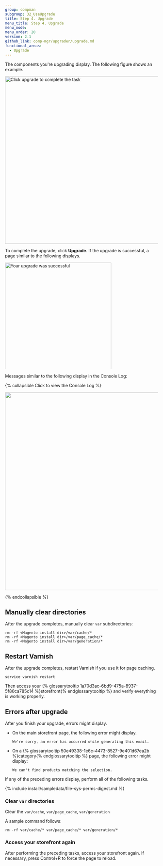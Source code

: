```yaml
---
group: compman
subgroup: 32_UseUpgrade
title: Step 4. Upgrade
menu_title: Step 4. Upgrade
menu_node:
menu_order: 20
version: 2.1
github_link: comp-mgr/upgrader/upgrade.md
functional_areas:
  - Upgrade
---
```


The components you're upgrading display. The following figure shows an example.

<img src="{{ site.baseurl }}/common/images/upgr_upgrade.png" width="550px" alt="Click upgrade to complete the task">


To complete the upgrade, click **Upgrade**. If the upgrade is successful, a page similar to the following displays.

<img src="{{ site.baseurl }}/common/images/upgr_success.png" width="350px" alt="Your upgrade was successful">

Messages similar to the following display in the Console Log:

{% collapsible Click to view the Console Log %}

<img src="{{ site.baseurl }}/common/images/upgrade-success-consolelog.png" width="650px">

{% endcollapsible %}

## Manually clear directories

After the upgrade completes, manually clear `var` subdirectories:

	rm -rf <Magento install dir>/var/cache/*
	rm -rf <Magento install dir>/var/page_cache/*
	rm -rf <Magento install dir>/var/generation/* 

## Restart Varnish

After the upgrade completes, restart Varnish if you use it for page caching.

	service varnish restart

Then access your {% glossarytooltip 1a70d3ac-6bd9-475a-8937-5f80ca785c14 %}storefront{% endglossarytooltip %} and verify everything is working properly.

## Errors after upgrade

After you finish your upgrade, errors might display.

*	On the main storefront page, the following error might display.

		We're sorry, an error has occurred while generating this email.
*	On a {% glossarytooltip 50e49338-1e6c-4473-8527-9e401d67ea2b %}category{% endglossarytooltip %} page, the following error might display:

		We can't find products matching the selection.
	
If any of the preceding errors display, perform all of the following tasks.

{% include install/sampledata/file-sys-perms-digest.md %}

### Clear `var` directories

Clear the `var/cache`, 	`var/page_cache`, `var/generation`

A sample command follows:

	rm -rf var/cache/* var/page_cache/* var/generation/*

### Access your storefront again

After performing the preceding tasks, access your storefront again. If necessary, press Control+R to force the page to reload.
